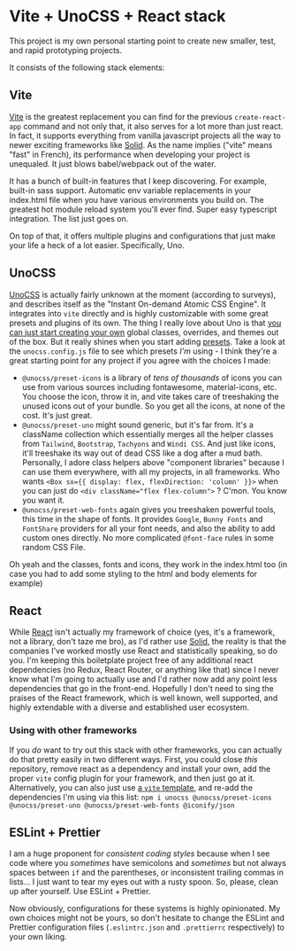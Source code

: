# Vite + UnoCSS + React stack

This project is my own personal starting point to create new smaller, test, and rapid prototyping projects.

It consists of the following stack elements:

## Vite

[Vite](https://vitejs.dev/guide/) is the greatest replacement you can find for the previous `create-react-app` command and not only that, it also serves for a lot more than just react. In fact, it supports everything from vanilla javascript projects all the way to newer exciting frameworks like [Solid](https://www.solidjs.com/). As the name implies ("vite" means "fast" in French), its performance when developing your project is unequaled. It just blows babel/webpack out of the water.

It has a bunch of built-in features that I keep discovering. For example, built-in sass support. Automatic env variable replacements in your index.html file when you have various environments you build on. The greatest hot module reload system you'll ever find. Super easy typescript integration. The list just goes on.

On top of that, it offers multiple plugins and configurations that just make your life a heck of a lot easier. Specifically, Uno.

## UnoCSS

[UnoCSS](https://unocss.dev/) is actually fairly unknown at the moment (according to surveys), and describes itself as the "Instant On-demand Atomic CSS Engine". It integrates into `vite` directly and is highly customizable with some great presets and plugins of its own. The thing I really love about Uno is that [you can just start creating your own](https://unocss.dev/guide/) global classes, overrides, and themes out of the box. But it really shines when you start adding [presets](https://unocss.dev/presets/). Take a look at the `unocss.config.js` file to see which presets _I'm_ using - I think they're a great starting point for any project if you agree with the choices I made:

- `@unocss/preset-icons` is a library of _tens of thousands_ of icons you can use from various sources including fontawesome, material-icons, etc. You choose the icon, throw it in, and vite takes care of treeshaking the unused icons out of your bundle. So you get all the icons, at none of the cost. It's just great.
- `@unocss/preset-uno` might sound generic, but it's far from. It's a className collection which essentially merges all the helper classes from `Tailwind`, `Bootstrap`, `Tachyons` and `Windi CSS`. And just like icons, it'll treeshake its way out of dead CSS like a dog after a mud bath. Personally, I adore class helpers above "component libraries" because I can use them everywhere, with all my projects, in all frameworks. Who wants `<Box sx={{ display: flex, flexDirection: 'column' }}>` when you can just do `<div className="flex flex-column">` ? C'mon. You know you want it.
- `@unocss/preset-web-fonts` again gives you treeshaken powerful tools, this time in the shape of fonts. It provides `Google`, `Bunny Fonts` and `FontShare` providers for all your font needs, and also the ability to add custom ones directly. No more complicated `@font-face` rules in some random CSS File.

Oh yeah and the classes, fonts and icons, they work in the index.html too (in case you had to add some styling to the html and body elements for example)

## React

While [React](https://react.dev/) isn't actually my framework of choice (yes, it's a framework, not a library, don't taze me bro), as I'd rather use [Solid](https://www.solidjs.com/), the reality is that the companies I've worked mostly use React and statistically speaking, so do you. I'm keeping this boiletplate project free of any additional react dependencies (no Redux, React Router, or anything like that) since I never know what I'm going to actually use and I'd rather now add any point less dependencies that go in the front-end. Hopefully I don't need to sing the praises of the React framework, which is well known, well supported, and highly extendable with a diverse and established user ecosystem.

### Using with other frameworks

If you _do_ want to try out this stack with other frameworks, you can actually do that pretty easily in two different ways. First, you could close _this_ repository, remove react as a dependency and install your own, add the proper `vite` config plugin for your framework, and then just go at it. Alternatively, you can also just use [a `vite` template](https://vitejs.dev/guide/#scaffolding-your-first-vite-project), and re-add the dependencies I'm using via this list: `npm i unocss @unocss/preset-icons @unocss/preset-uno @unocss/preset-web-fonts @iconify/json`

## ESLint + Prettier

I am a huge proponent for _consistent coding styles_ because when I see code where you _sometimes_ have semicolons and _sometimes_ but not always spaces between `if` and the parentheses, or inconsistent trailing commas in lists... I just want to tear my eyes out with a rusty spoon. So, please, clean up after yourself. Use ESLint + Prettier.

Now obviously, configurations for these systems is highly opinionated. My own choices might not be yours, so don't hesitate to change the ESLint and Prettier configuration files (`.eslintrc.json` and `.prettierrc` respectively) to your own liking.
